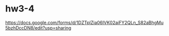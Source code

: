 # hw3-4

https://docs.google.com/forms/d/1DZTplZia06IVK02aiFY2QLn_S82aBhgMu5bzhDccDN8/edit?usp=sharing
